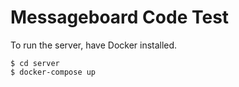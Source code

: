 # Messageboard Code Test

To run the server, have Docker installed.

    $ cd server
    $ docker-compose up